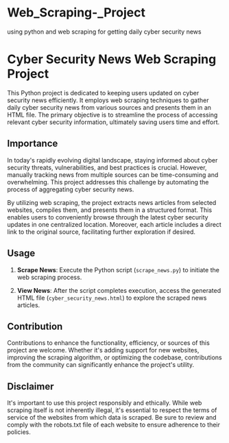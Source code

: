 # Web_Scraping-_Project
using python and web scraping for getting daily cyber security news

# Cyber Security News Web Scraping Project

This Python project is dedicated to keeping users updated on cyber security news efficiently. It employs web scraping techniques to gather daily cyber security news from various sources and presents them in an HTML file. The primary objective is to streamline the process of accessing relevant cyber security information, ultimately saving users time and effort.

## Importance

In today's rapidly evolving digital landscape, staying informed about cyber security threats, vulnerabilities, and best practices is crucial. However, manually tracking news from multiple sources can be time-consuming and overwhelming. This project addresses this challenge by automating the process of aggregating cyber security news.

By utilizing web scraping, the project extracts news articles from selected websites, compiles them, and presents them in a structured format. This enables users to conveniently browse through the latest cyber security updates in one centralized location. Moreover, each article includes a direct link to the original source, facilitating further exploration if desired.

## Usage

1. **Scrape News**: Execute the Python script (`scrape_news.py`) to initiate the web scraping process.

2. **View News**: After the script completes execution, access the generated HTML file (`cyber_security_news.html`) to explore the scraped news articles.

## Contribution

Contributions to enhance the functionality, efficiency, or sources of this project are welcome. Whether it's adding support for new websites, improving the scraping algorithm, or optimizing the codebase, contributions from the community can significantly enhance the project's utility.

## Disclaimer

It's important to use this project responsibly and ethically. While web scraping itself is not inherently illegal, it's essential to respect the terms of service of the websites from which data is scraped. Be sure to review and comply with the robots.txt file of each website to ensure adherence to their policies.
